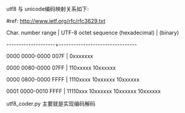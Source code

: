 utf8 与 unicode编码映射关系如下:

#ref: http://www.ietf.org/rfc/rfc3629.txt

Char. number range  |        UTF-8 octet sequence
   (hexadecimal)    |              (binary)
   
--------------------+--------------------------------

0000 0000-0000 007F | 0xxxxxxx

0000 0080-0000 07FF | 110xxxxx 10xxxxxx

0000 0800-0000 FFFF | 1110xxxx 10xxxxxx 10xxxxxx

0001 0000-0010 FFFF | 11110xxx 10xxxxxx 10xxxxxx 10xxxxxx


utf8_coder.py 主要就是实现编码解码
